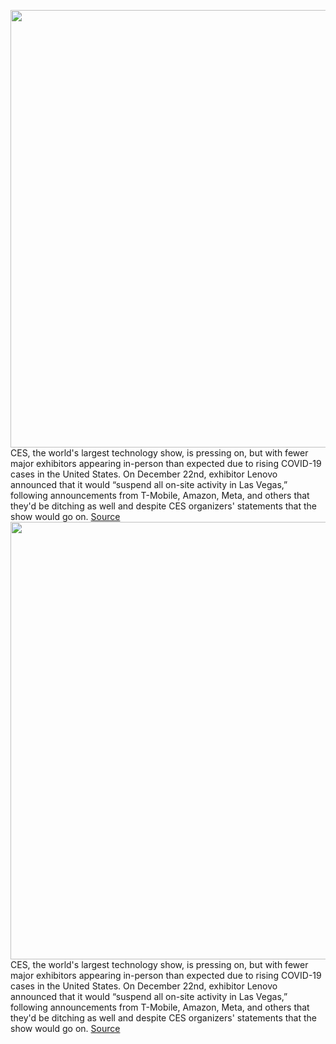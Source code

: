 <img src='https://cdn.vox-cdn.com/thumbor/M6lifwX3-m7BbRMQDmcYhQQgSbA=/0x0:2040x1360/1200x800/filters:focal(877x480:1203x806)/cdn.vox-cdn.com/uploads/chorus_image/image/70304212/CES-2016-stock-verge-10.0.0.jpg' width='700px' /><br/>
CES, the world's largest technology show, is pressing on, but with fewer major exhibitors appearing in-person than expected due to rising COVID-19 cases in the United States. On December 22nd, exhibitor Lenovo announced that it would “suspend all on-site activity in Las Vegas,” following announcements from T-Mobile, Amazon, Meta, and others that they'd be ditching as well and despite CES organizers' statements that the show would go on.
<a href='https://www.theverge.com/2021/12/21/22849223/ces-2022-t-mobile-bailed-keynote-meta-pinterest-twitter-iheart'> Source <a/><img src='https://cdn.vox-cdn.com/thumbor/M6lifwX3-m7BbRMQDmcYhQQgSbA=/0x0:2040x1360/1200x800/filters:focal(877x480:1203x806)/cdn.vox-cdn.com/uploads/chorus_image/image/70304212/CES-2016-stock-verge-10.0.0.jpg' width='700px' /><br/>
CES, the world's largest technology show, is pressing on, but with fewer major exhibitors appearing in-person than expected due to rising COVID-19 cases in the United States. On December 22nd, exhibitor Lenovo announced that it would “suspend all on-site activity in Las Vegas,” following announcements from T-Mobile, Amazon, Meta, and others that they'd be ditching as well and despite CES organizers' statements that the show would go on.
<a href='https://www.theverge.com/2021/12/21/22849223/ces-2022-t-mobile-bailed-keynote-meta-pinterest-twitter-iheart'> Source <a/>
